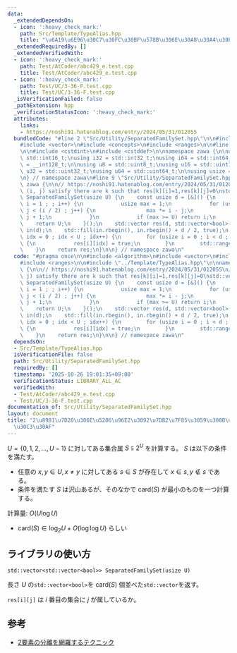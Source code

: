 ```yaml
---
data:
  _extendedDependsOn:
  - icon: ':heavy_check_mark:'
    path: Src/Template/TypeAlias.hpp
    title: "\u6A19\u6E96\u30C7\u30FC\u30BF\u578B\u306E\u30A8\u30A4\u30EA\u30A2\u30B9"
  _extendedRequiredBy: []
  _extendedVerifiedWith:
  - icon: ':heavy_check_mark:'
    path: Test/AtCoder/abc429_e.test.cpp
    title: Test/AtCoder/abc429_e.test.cpp
  - icon: ':heavy_check_mark:'
    path: Test/UC/3-36-F.test.cpp
    title: Test/UC/3-36-F.test.cpp
  _isVerificationFailed: false
  _pathExtension: hpp
  _verificationStatusIcon: ':heavy_check_mark:'
  attributes:
    links:
    - https://noshi91.hatenablog.com/entry/2024/05/31/012055
  bundledCode: "#line 2 \"Src/Utility/SeparatedFamilySet.hpp\"\n\n#include <algorithm>\n\
    #include <vector>\n#include <concepts>\n#include <ranges>\n\n#line 2 \"Src/Template/TypeAlias.hpp\"\
    \n\n#include <cstdint>\n#include <cstddef>\n\nnamespace zawa {\n\nusing i16 =\
    \ std::int16_t;\nusing i32 = std::int32_t;\nusing i64 = std::int64_t;\nusing i128\
    \ = __int128_t;\n\nusing u8 = std::uint8_t;\nusing u16 = std::uint16_t;\nusing\
    \ u32 = std::uint32_t;\nusing u64 = std::uint64_t;\n\nusing usize = std::size_t;\n\
    \n} // namespace zawa\n#line 9 \"Src/Utility/SeparatedFamilySet.hpp\"\n\nnamespace\
    \ zawa {\n\n// https://noshi91.hatenablog.com/entry/2024/05/31/012055\n// each\
    \ (i, j) satisfy there are k such that res[k][i]=1,res[k][j]=0\nstd::vector<std::vector<bool>>\
    \ SeparatedFamilySet(usize U) {\n    const usize d = [&]() {\n        for (usize\
    \ i = 1 ; ; i++) {\n            usize max = 1;\n            for (usize j = 0 ;\
    \ j < (i / 2) ; j++) {\n                max *= i - j;\n                max /=\
    \ j + 1;\n            }\n            if (max >= U) return i;\n        }\n    \
    \    return U;\n    }();\n    std::vector res(d, std::vector<bool>(U));\n    std::vector<u8>\
    \ in(d);\n    std::fill(in.rbegin(), in.rbegin() + d / 2, true);\n    for (usize\
    \ idx = 0 ; idx < U ; idx++) {\n        for (usize i = 0 ; i < d ; i++) if (in[i])\
    \ {\n            res[i][idx] = true;\n        }\n        std::ranges::next_permutation(in);\n\
    \    }\n    return res;\n}\n\n} // namespace zawa\n"
  code: "#pragma once\n\n#include <algorithm>\n#include <vector>\n#include <concepts>\n\
    #include <ranges>\n\n#include \"../Template/TypeAlias.hpp\"\n\nnamespace zawa\
    \ {\n\n// https://noshi91.hatenablog.com/entry/2024/05/31/012055\n// each (i,\
    \ j) satisfy there are k such that res[k][i]=1,res[k][j]=0\nstd::vector<std::vector<bool>>\
    \ SeparatedFamilySet(usize U) {\n    const usize d = [&]() {\n        for (usize\
    \ i = 1 ; ; i++) {\n            usize max = 1;\n            for (usize j = 0 ;\
    \ j < (i / 2) ; j++) {\n                max *= i - j;\n                max /=\
    \ j + 1;\n            }\n            if (max >= U) return i;\n        }\n    \
    \    return U;\n    }();\n    std::vector res(d, std::vector<bool>(U));\n    std::vector<u8>\
    \ in(d);\n    std::fill(in.rbegin(), in.rbegin() + d / 2, true);\n    for (usize\
    \ idx = 0 ; idx < U ; idx++) {\n        for (usize i = 0 ; i < d ; i++) if (in[i])\
    \ {\n            res[i][idx] = true;\n        }\n        std::ranges::next_permutation(in);\n\
    \    }\n    return res;\n}\n\n} // namespace zawa\n"
  dependsOn:
  - Src/Template/TypeAlias.hpp
  isVerificationFile: false
  path: Src/Utility/SeparatedFamilySet.hpp
  requiredBy: []
  timestamp: '2025-10-26 19:01:35+09:00'
  verificationStatus: LIBRARY_ALL_AC
  verifiedWith:
  - Test/AtCoder/abc429_e.test.cpp
  - Test/UC/3-36-F.test.cpp
documentation_of: Src/Utility/SeparatedFamilySet.hpp
layout: document
title: "2\u8981\u7D20\u306E\u5206\u96E2\u3092\u7DB2\u7F85\u3059\u308B\u30C6\u30AF\u30CB\
  \u30C3\u30AF"
---
```


$U = \{ 0, 1, 2, \dots, U - 1\}$ に対してある集合属 $S \subseteqq 2^{U}$ を計算する。 $S$ は以下の条件を満たす。

- 任意の $x, y\in U, x \ne y$ に対してある $s\in S$ が存在して $x\in s, y\notin s$ である。
- 条件を満たす $S$ は沢山あるが、そのなかで $\text{card}(S)$ が最小のものを一つ計算する。

計算量: $O(U\log U)$

- $\text{card}(S) \in \log_{2}U + O(\log \log U)$ らしい

## ライブラリの使い方

```
std::vector<std::vector<bool>> SeparatedFamilySet(usize U)
```

長さ $U$ の`std::vector<bool>`を $\text{card}(S)$ 個並べた`std::vector`を返す。

`res[i][j]` は $i$ 番目の集合に $j$ が属しているか。

## 参考

- [2要素の分離を網羅するテクニック](https://noshi91.hatenablog.com/entry/2024/05/31/012055)
